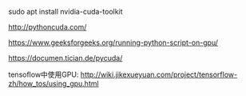 sudo apt install nvidia-cuda-toolkit

http://pythoncuda.com/

https://www.geeksforgeeks.org/running-python-script-on-gpu/

https://documen.tician.de/pycuda/

tensoflow中使用GPU: http://wiki.jikexueyuan.com/project/tensorflow-zh/how_tos/using_gpu.html